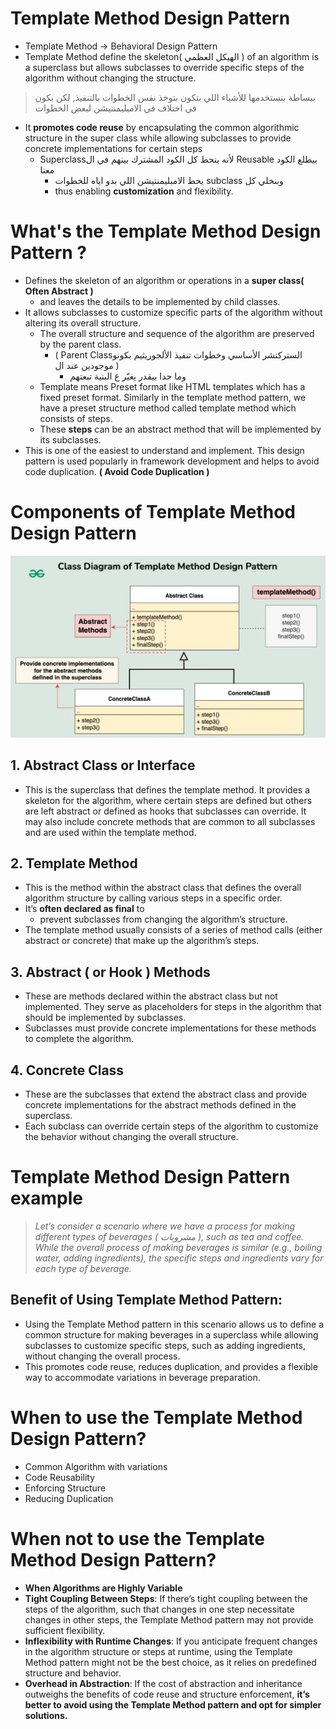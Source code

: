# Template Method Design Pattern

- Template Method → Behavioral Design Pattern
- Template Method define the skeleton( الهيكل العظمي ) of an algorithm is a superclass but allows subclasses to override specific steps of the algorithm without changing the structure.

> ببساطة بنستخدمها للأشياء اللي بتكون بتوخذ نفس الخطوات بالتنفيذ, لكن بكون في اختلاف في الامبليمنتيشن لبعض الخطوات
> 
- It **promotes code reuse** by encapsulating the common algorithmic structure in the super class while allowing subclasses to provide concrete implementations for certain steps
    - Superclassلأنه بنحط كل الكود المشترك بينهم في ال Reusable بيطلع الكود معنا
        - يحط الامبليمنتيشن اللي بدو اياه للخطوات subclass وبنخلي كل
        - thus enabling **customization** and flexibility.

# What's the Template Method Design Pattern ?

- Defines the skeleton of an algorithm or operations in a **super class( Often Abstract )**
    - and leaves the details to be implemented by child classes.
- It allows subclasses to customize specific parts of the algorithm without altering its overall structure.
    - The overall structure and sequence of the algorithm are preserved by the parent class.
        - ( Parent Classالستركتشر الأساسي وخطوات تنفيذ الألجوريثيم بكونو موجودين عند ال )
            - وما حدا بيقدر يغيّر ع البنية تبعتهم
    - Template means Preset format like HTML templates which has a fixed preset format. Similarly in the template method pattern, we have a preset structure method called template method which consists of steps.
    - These **steps** can be an abstract method that will be implemented by its subclasses.
- This is one of the easiest to understand and implement. This design pattern is used popularly in framework development and helps to avoid code duplication. **( Avoid Code Duplication )**

# Components of Template Method Design Pattern

![image.png](Template%20Method%20Design%20Pattern%20127f1472fabd805a940ed3c7e2c73867/image.png)

## 1. Abstract Class or Interface

- This is the superclass that defines the template method. It provides a skeleton for the algorithm, where certain steps are defined but others are left abstract or defined as hooks that subclasses can override. It may also include concrete methods that are common to all subclasses and are used within the template method.

## 2. Template Method

- This is the method within the abstract class that defines the overall algorithm structure by calling various steps in a specific order.
- It’s **often declared as final** to
    - prevent subclasses from changing the algorithm’s structure.
- The template method usually consists of a series of method calls (either abstract or concrete) that make up the algorithm’s steps.

## 3. Abstract ( or Hook ) Methods

- These are methods declared within the abstract class but not implemented. They serve as placeholders for steps in the algorithm that should be implemented by subclasses.
- Subclasses must provide concrete implementations for these methods to complete the algorithm.

## 4. Concrete Class

- These are the subclasses that extend the abstract class and provide concrete implementations for the abstract methods defined in the superclass.
- Each subclass can override certain steps of the algorithm to customize the behavior without changing the overall structure.

# Template Method Design Pattern example

> *Let’s consider a scenario where we have a process for making different types of beverages ( مشروبات ), such as tea and coffee. While the overall process of making beverages is similar (e.g., boiling water, adding ingredients), the specific steps and ingredients vary for each type of beverage.*
> 

## **Benefit of Using Template Method Pattern:**

- Using the Template Method pattern in this scenario allows us to define a common structure for making beverages in a superclass while allowing subclasses to customize specific steps, such as adding ingredients, without changing the overall process.
- This promotes code reuse, reduces duplication, and provides a flexible way to accommodate variations in beverage preparation.

# **When to use the Template Method Design Pattern?**

- Common Algorithm with variations
- Code Reusability
- Enforcing Structure
- Reducing Duplication

# **When not to use the Template Method Design Pattern?**

- **When Algorithms are Highly Variable**
- **Tight Coupling Between Steps**: If there’s tight coupling between the steps of the algorithm, such that changes in one step necessitate changes in other steps, the Template Method pattern may not provide sufficient flexibility.
- **Inflexibility with Runtime Changes**: If you anticipate frequent changes in the algorithm structure or steps at runtime, using the Template Method pattern might not be the best choice, as it relies on predefined structure and behavior.
- **Overhead in Abstraction**: If the cost of abstraction and inheritance outweighs the benefits of code reuse and structure enforcement, **it’s better to avoid using the Template Method pattern and opt for simpler solutions.**